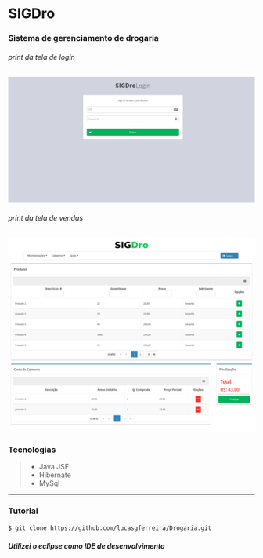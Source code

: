 # SIGDro
### Sistema de gerenciamento de drogaria
###### print da tela de login
![print da tela do sistema](https://raw.githubusercontent.com/lucasgferreira/Drogaria/master/screen/login.png)

###### print da tela de vendas
![print da tela do sistema](https://raw.githubusercontent.com/lucasgferreira/Drogaria/master/screen/vendas.png)

### Tecnologias
  
>  - Java JSF  
>  - Hibernate
>  - MySql
----------
### Tutorial

```sh
$ git clone https://github.com/lucasgferreira/Drogaria.git
```

##### Utilizei o eclipse como IDE de desenvolvimento
